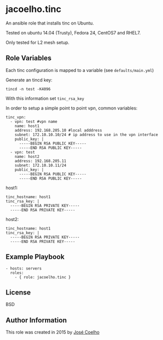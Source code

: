 jacoelho.tinc
=========

An ansible role that installs tinc on Ubuntu.

Tested on ubuntu 14.04 (Trusty), Fedora 24, CentOS7 and RHEL7.

Only tested for L2 mesh setup.

Role Variables
--------------

Each tinc configuration is mapped to a variable (see `defaults/main.yml`)

Generate an tincd key:

    tincd -n test -K4096

With this information set ```tinc_rsa_key```

In order to setup a simple point to point vpn, common variables:

    tinc_vpn:
      - vpn: test #vpn name
        name: host1
        address: 192.168.205.10 #local adddress
        subnet: 172.10.10.10/24 # ip address to use in the vpn interface
        public_key: |
          -----BEGIN RSA PUBLIC KEY-----
          -----END RSA PUBLIC KEY-----
      - vpn: test
        name: host2
        address: 192.168.205.11
        subnet: 172.10.10.11/24
        public_key: |
          -----BEGIN RSA PUBLIC KEY-----
          -----END RSA PUBLIC KEY-----

host1:

    tinc_hostname: host1
    tinc_rsa_key: |
      -----BEGIN RSA PRIVATE KEY-----
      -----END RSA PRIVATE KEY-----

host2:

    tinc_hostname: host1
    tinc_rsa_key: |
      -----BEGIN RSA PRIVATE KEY-----
      -----END RSA PRIVATE KEY-----

Example Playbook
----------------

    - hosts: servers
      roles:
        - { role: jacoelho.tinc }

License
-------

BSD

Author Information
------------------

This role was created in 2015 by [José Coelho](https://github.com/jacoelho)
